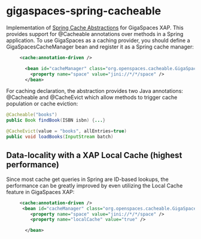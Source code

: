 gigaspaces-spring-cacheable
===========================

Implementation of [Spring Cache Abstractions](http://docs.spring.io/spring/docs/3.2.x/spring-framework-reference/html/cache.html) for GigaSpaces XAP. This provides support for @Cacheable annotations over methods in a Spring application. To use GigaSpaces as a caching provider, you should define a GigaSpacesCacheManager bean and register it as a Spring cache manager:

```xml
     <cache:annotation-driven />

 	   <bean id="cacheManager" class="org.openspaces.cacheable.GigaSpacesCacheManager">
  		 <property name="space" value="jini://*/*/space" />
	   </bean>
```

For caching declaration, the abstraction provides two Java annotations: @Cacheable and @CacheEvict which allow methods to trigger cache population or cache eviction:

```java
@Cacheable("books")
public Book findBook(ISBN isbn) {...}

@CacheEvict(value = "books", allEntries=true)
public void loadBooks(InputStream batch)

```

## Data-locality with a XAP Local Cache (highest performance)
Since most cache get queries in Spring are ID-based lookups, the performance can be greatly improved by even utilizing the Local Cache feature in GigaSpaces XAP:

```xml
     <cache:annotation-driven />
 	  <bean id="cacheManager" class="org.openspaces.cacheable.GigaSpacesCacheManager">
  		 <property name="space" value="jini://*/*/space" />
     	 <property name="localCache" value="true" />

	   </bean>
```
